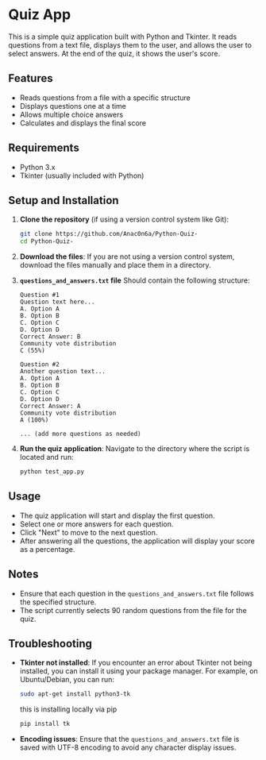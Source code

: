 # Quiz App

This is a simple quiz application built with Python and Tkinter. It reads questions from a text file, displays them to the user, and allows the user to select answers. At the end of the quiz, it shows the user's score.

## Features

- Reads questions from a file with a specific structure
- Displays questions one at a time
- Allows multiple choice answers
- Calculates and displays the final score

## Requirements

- Python 3.x
- Tkinter (usually included with Python)

## Setup and Installation

1. **Clone the repository** (if using a version control system like Git):
    ```bash
    git clone https://github.com/Anac0n6a/Python-Quiz-
    cd Python-Quiz-
    ```

2. **Download the files**:
    If you are not using a version control system, download the files manually and place them in a directory.

3. **`questions_and_answers.txt` file** Should contain the following structure:
    ```
    Question #1
    Question text here...
    A. Option A
    B. Option B
    C. Option C
    D. Option D
    Correct Answer: B
    Community vote distribution
    C (55%)

    Question #2
    Another question text...
    A. Option A
    B. Option B
    C. Option C
    D. Option D
    Correct Answer: A
    Community vote distribution
    A (100%)

    ... (add more questions as needed)
    ```

4. **Run the quiz application**:
    Navigate to the directory where the script is located and run:
    ```bash
    python test_app.py
    ```

## Usage

- The quiz application will start and display the first question.
- Select one or more answers for each question.
- Click "Next" to move to the next question.
- After answering all the questions, the application will display your score as a percentage.


## Notes

- Ensure that each question in the `questions_and_answers.txt` file follows the specified structure.
- The script currently selects 90 random questions from the file for the quiz.

## Troubleshooting

- **Tkinter not installed**: If you encounter an error about Tkinter not being installed, you can install it using your package manager. For example, on Ubuntu/Debian, you can run:
    ```bash
    sudo apt-get install python3-tk
    ```
    this is installing locally via pip
    ```bash
    pip install tk
    ```
- **Encoding issues**: Ensure that the `questions_and_answers.txt` file is saved with UTF-8 encoding to avoid any character display issues.
